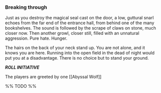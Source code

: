 ### Breaking through

Just as you destroy the magical seal cast on the door, a low, guttural snarl echoes from the far end of the entrance hall, from behind one of the many bookshelves. The sound is followed by the scrape of claws on stone, much closer now. Then another growl, closer still, filled with an unnatural aggression. Pure hate. Hunger.

The hairs on the back of your neck stand up. You are not alone, and it knows you are here. Running into the open field in the dead of night would put you at a disadvantage. There is no choice but to stand your ground.

***ROLL INITIATIVE***

The players are greeted by one [[Abyssal Wolf]]

%% TODO %%